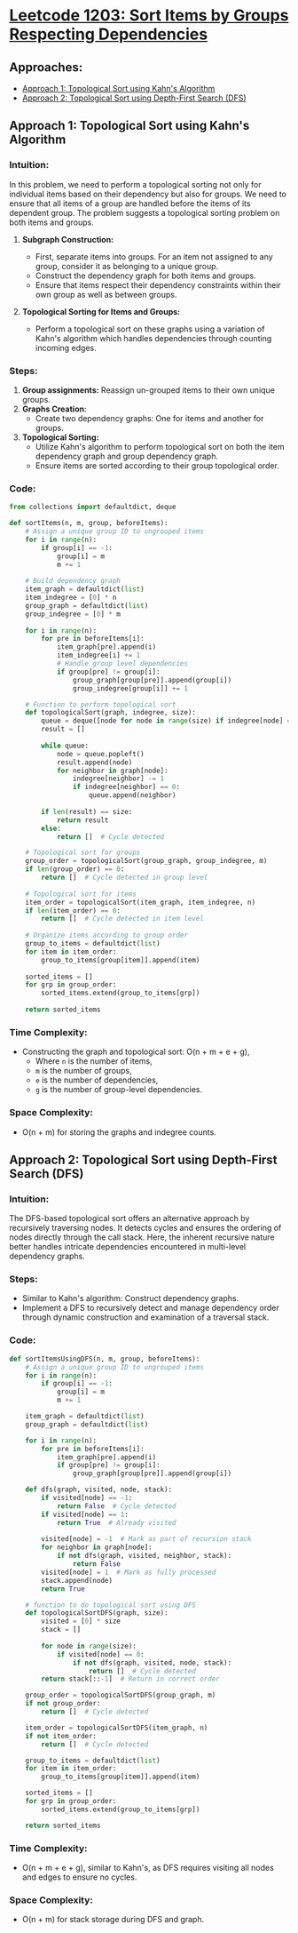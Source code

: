 # [Leetcode 1203: Sort Items by Groups Respecting Dependencies](https://leetcode.com/problems/sort-items-by-groups-respecting-dependencies/)

## Approaches:
- [Approach 1: Topological Sort using Kahn's Algorithm](#approach-1-topological-sort-using-kahns-algorithm)
- [Approach 2: Topological Sort using Depth-First Search (DFS)](#approach-2-topological-sort-using-depth-first-search-dfs)

## Approach 1: Topological Sort using Kahn's Algorithm

### Intuition:
In this problem, we need to perform a topological sorting not only for individual items based on their dependency but also for groups. We need to ensure that all items of a group are handled before the items of its dependent group. The problem suggests a topological sorting problem on both items and groups.

1. **Subgraph Construction:** 
   - First, separate items into groups. For an item not assigned to any group, consider it as belonging to a unique group.
   - Construct the dependency graph for both items and groups. 
   - Ensure that items respect their dependency constraints within their own group as well as between groups.

2. **Topological Sorting for Items and Groups:**
   - Perform a topological sort on these graphs using a variation of Kahn's algorithm which handles dependencies through counting incoming edges.

### Steps:
1. **Group assignments:** Reassign un-grouped items to their own unique groups.
2. **Graphs Creation**:
   - Create two dependency graphs: One for items and another for groups.
3. **Topological Sorting:**
   - Utilize Kahn's algorithm to perform topological sort on both the item dependency graph and group dependency graph.
   - Ensure items are sorted according to their group topological order.

### Code:
```python
from collections import defaultdict, deque

def sortItems(n, m, group, beforeItems):
    # Assign a unique group ID to ungrouped items
    for i in range(n):
        if group[i] == -1:
            group[i] = m
            m += 1
    
    # Build dependency graph
    item_graph = defaultdict(list)
    item_indegree = [0] * n
    group_graph = defaultdict(list)
    group_indegree = [0] * m
    
    for i in range(n):
        for pre in beforeItems[i]:
            item_graph[pre].append(i)
            item_indegree[i] += 1
            # Handle group level dependencies
            if group[pre] != group[i]:
                group_graph[group[pre]].append(group[i])
                group_indegree[group[i]] += 1

    # Function to perform topological sort
    def topologicalSort(graph, indegree, size):
        queue = deque([node for node in range(size) if indegree[node] == 0])
        result = []
        
        while queue:
            node = queue.popleft()
            result.append(node)
            for neighbor in graph[node]:
                indegree[neighbor] -= 1
                if indegree[neighbor] == 0:
                    queue.append(neighbor)
        
        if len(result) == size:
            return result
        else:
            return []  # Cycle detected

    # Topological sort for groups
    group_order = topologicalSort(group_graph, group_indegree, m)
    if len(group_order) == 0:
        return []  # Cycle detected in group level
    
    # Topological sort for items
    item_order = topologicalSort(item_graph, item_indegree, n)
    if len(item_order) == 0:
        return []  # Cycle detected in item level
    
    # Organize items according to group order
    group_to_items = defaultdict(list)
    for item in item_order:
        group_to_items[group[item]].append(item)
    
    sorted_items = []
    for grp in group_order:
        sorted_items.extend(group_to_items[grp])
    
    return sorted_items
```

### Time Complexity:
- Constructing the graph and topological sort: O(n + m + e + g),
  - Where `n` is the number of items,
  - `m` is the number of groups,
  - `e` is the number of dependencies,
  - `g` is the number of group-level dependencies.

### Space Complexity:
- O(n + m) for storing the graphs and indegree counts.

## Approach 2: Topological Sort using Depth-First Search (DFS)

### Intuition:
The DFS-based topological sort offers an alternative approach by recursively traversing nodes. It detects cycles and ensures the ordering of nodes directly through the call stack. Here, the inherent recursive nature better handles intricate dependencies encountered in multi-level dependency graphs.

### Steps:
- Similar to Kahn's algorithm: Construct dependency graphs.
- Implement a DFS to recursively detect and manage dependency order through dynamic construction and examination of a traversal stack.

### Code:
```python
def sortItemsUsingDFS(n, m, group, beforeItems):
    # Assign a unique group ID to ungrouped items
    for i in range(n):
        if group[i] == -1:
            group[i] = m
            m += 1

    item_graph = defaultdict(list)
    group_graph = defaultdict(list)

    for i in range(n):
        for pre in beforeItems[i]:
            item_graph[pre].append(i)
            if group[pre] != group[i]:
                group_graph[group[pre]].append(group[i])

    def dfs(graph, visited, node, stack):
        if visited[node] == -1:
            return False  # Cycle detected
        if visited[node] == 1:
            return True  # Already visited
        
        visited[node] = -1  # Mark as part of recursion stack
        for neighbor in graph[node]:
            if not dfs(graph, visited, neighbor, stack):
                return False
        visited[node] = 1  # Mark as fully processed
        stack.append(node)
        return True

    # function to do topological sort using DFS
    def topologicalSortDFS(graph, size):
        visited = [0] * size
        stack = []
        
        for node in range(size):
            if visited[node] == 0:
                if not dfs(graph, visited, node, stack):
                    return []  # Cycle detected
        return stack[::-1]  # Return in correct order

    group_order = topologicalSortDFS(group_graph, m)
    if not group_order:
        return []  # Cycle detected

    item_order = topologicalSortDFS(item_graph, n)
    if not item_order:
        return []  # Cycle detected

    group_to_items = defaultdict(list)
    for item in item_order:
        group_to_items[group[item]].append(item)

    sorted_items = []
    for grp in group_order:
        sorted_items.extend(group_to_items[grp])

    return sorted_items
```

### Time Complexity:
- O(n + m + e + g), similar to Kahn's, as DFS requires visiting all nodes and edges to ensure no cycles.

### Space Complexity:
- O(n + m) for stack storage during DFS and graph.

